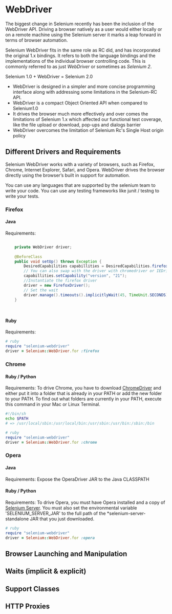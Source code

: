 WebDriver
=========

The biggest change in Selenium recently has been the inclusion of the
WebDriver API.  Driving a browser natively as a user would either
locally or on a remote machine using the Selenium server it marks a
leap forward in terms of browser automation.

Selenium WebDriver fits in the same role as RC did, and has
incorporated the original 1.x bindings.  It refers to both the
language bindings and the implementations of the individual browser
controlling code.  This is commonly referred to as just _WebDriver_ or
sometimes as _Selenium 2_.

Selenium 1.0 + WebDriver = Selenium 2.0

* WebDriver is designed in a simpler and more concise programming interface along with addressing some limitations in the Selenium-RC API.
* WebDriver is a compact Object Oriented API when compared to Selenium1.0
* It drives the browser much more effectively and over comes the limitations of Selenium 1.x which affected our functional test coverage, like the file upload or download, pop-ups and dialogs barrier
* WebDriver overcomes the limitation of Selenium Rc's Single Host origin policy

Different Drivers and Requirements
----------------------------------

Selenium WebDriver works with a variety of browsers, such as Firefox,
Chrome, Internet Explorer, Safari, and Opera. WebDriver drives the
browser directly using the browser’s built in support for automation.

You can use any languages that are supported by the selenium team to
write your code. You can use any testing frameworks like junit /
testng to write your tests.

### Firefox

#### Java

Requirements: 

```java

    private WebDriver driver;
    
    @BeforeClass
    public void setUp() throws Exception {
        DesiredCapabilities capabillities = DesiredCapabilities.firefox();
        // You can also swap with the driver with chromedriver or IEDriver. For requirements on chromedriver see the chrome requirements section.
        capabillities.setCapability("version", "21");
        //Instantiate the firefox driver
        driver = new FirefoxDriver();
        // Set the wait
        driver.manage().timeouts().implicitlyWait(45, TimeUnit.SECONDS);
    }

    
```

#### Ruby
Requirements: 

```ruby
# ruby
require "selenium-webdriver"
driver = Selenium::WebDriver.for :firefox
```

### Chrome

#### Ruby / Python
Requirements: To drive Chrome, you have to download [ChromeDriver](https://code.google.com/p/chromedriver/downloads/list) and either put it into a folder that is already in your PATH or add the new folder to your PATH. To find out what folders are currently in your PATH, execute this command in your Mac or Linux Terminal.

```bash
#!/bin/sh
echo $PATH
# => /usr/local/sbin:/usr/local/bin:/usr/sbin:/usr/bin:/sbin:/bin
```

```ruby
# ruby
require "selenium-webdriver"
driver = Selenium::WebDriver.for :chrome
```

### Opera

#### Java

Requirements:
Expose the OperaDriver JAR to the Java CLASSPATH

#### Ruby / Python

Requirements: To drive Opera, you must have Opera installed and a copy
of [Selenium
Server](http://code.google.com/p/selenium/downloads/list). You must
also set the environmental variable 'SELENIUM_SERVER_JAR' to the full
path of the *selenium-server-standalone JAR that you just downloaded.

```ruby
# ruby
require "selenium-webdriver"
driver = Selenium::WebDriver.for :opera
```
<!-- #codeExamples -->

Browser Launching and Manipulation
----------------------------------
<!-- #codeExamples -->
<!-- Remember to cover profile and extensions here -->

Waits (implicit & explicit)
---------------------------
<!-- #codeExamples -->

Support Classes
---------------
<!-- #codeExamples -->

HTTP Proxies
------------
<!-- #codeExamples -->
